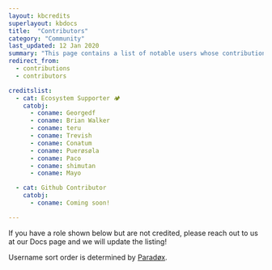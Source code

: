 ```yaml
---
layout: kbcredits
superlayout: kbdocs
title:  "Contributors"
category: "Community"
last_updated: 12 Jan 2020
summary: "This page contains a list of notable users whose contributions have helped make the Wysc experience you know and love possible. The list may not be fully comprehensive."
redirect_from:
  - contributions
  - contributors

creditslist:
  - cat: Ecosystem Supporter 🏕
    catobj:
      - coname: Georgedf
      - coname: Brian Walker
      - coname: teru
      - coname: Trevish
      - coname: Conatum
      - coname: Puerøsøla
      - coname: Paco
      - coname: shimutan
      - coname: Mayo

  - cat: Github Contributor
    catobj:
      - coname: Coming soon!

---
```


If you have a role shown below but are not credited, please reach out to us at our Docs page and we will update the listing!

Username sort order is determined by [Paradøx](credits#parad%C3%B8x-texit).